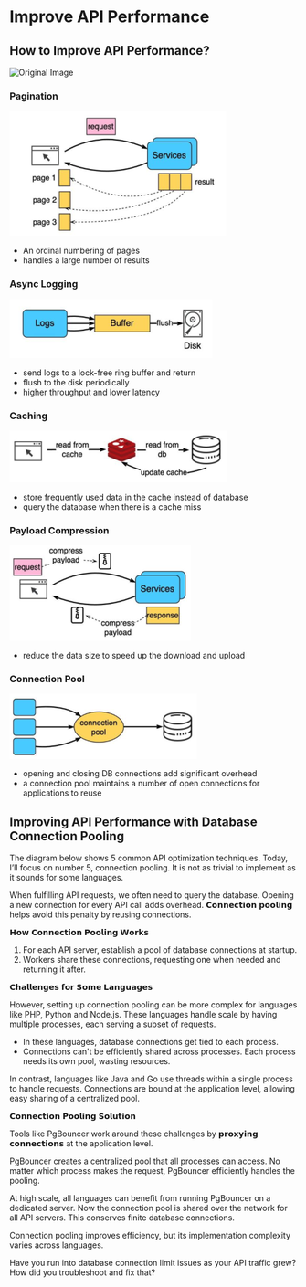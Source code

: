 # Improve API Performance

## How to Improve API Performance?

![Original Image](https://media.licdn.com/dms/image/D5622AQEpIMPVRjy5Xw/feedshare-shrink_2048_1536/0/1704000168554?e=1710374400&v=beta&t=hUyIxTS333nIbqlswz8_SpVU2xOEFdJMXlhSZ65aDlI)

### Pagination

![Alt text](image.png)

  - An ordinal numbering of pages
  - handles a large number of results

### Async Logging

![Alt text](image-1.png)

  - send logs to a lock-free ring buffer and return
  - flush to the disk periodically
  - higher throughput and lower latency

### Caching

![Alt text](image-2.png)

  - store frequently used data in the cache instead of database
  - query the database when there is a cache miss

### Payload Compression

![Alt text](image-3.png)

  - reduce the data size to speed up the download and upload

### Connection Pool

![Alt text](image-4.png)

  - opening and closing DB connections add significant overhead
  - a connection pool maintains a number of open connections for applications to reuse


## Improving API Performance with Database Connection Pooling

The diagram below shows 5 common API optimization techniques. Today, I’ll focus on number 5, connection pooling. It is not as trivial to implement as it sounds for some languages.

When fulfilling API requests, we often need to query the database. Opening a new connection for every API call adds overhead. 𝗖𝗼𝗻𝗻𝗲𝗰𝘁𝗶𝗼𝗻 𝗽𝗼𝗼𝗹𝗶𝗻𝗴 helps avoid this penalty by reusing connections.

𝗛𝗼𝘄 𝗖𝗼𝗻𝗻𝗲𝗰𝘁𝗶𝗼𝗻 𝗣𝗼𝗼𝗹𝗶𝗻𝗴 𝗪𝗼𝗿𝗸𝘀

1. For each API server, establish a pool of database connections at startup.
2. Workers share these connections, requesting one when needed and returning it after.

𝗖𝗵𝗮𝗹𝗹𝗲𝗻𝗴𝗲𝘀 𝗳𝗼𝗿 𝗦𝗼𝗺𝗲 𝗟𝗮𝗻𝗴𝘂𝗮𝗴𝗲𝘀

However, setting up connection pooling can be more complex for languages like PHP, Python and Node.js. These languages handle scale by having multiple processes, each serving a subset of requests.

- In these languages, database connections get tied to each process.
- Connections can't be efficiently shared across processes. Each process needs its own pool, wasting resources.

In contrast, languages like Java and Go use threads within a single process to handle requests. Connections are bound at the application level, allowing easy sharing of a centralized pool.

𝗖𝗼𝗻𝗻𝗲𝗰𝘁𝗶𝗼𝗻 𝗣𝗼𝗼𝗹𝗶𝗻𝗴 𝗦𝗼𝗹𝘂𝘁𝗶𝗼𝗻

Tools like PgBouncer work around these challenges by 𝗽𝗿𝗼𝘅𝘆𝗶𝗻𝗴 𝗰𝗼𝗻𝗻𝗲𝗰𝘁𝗶𝗼𝗻𝘀 at the application level.

PgBouncer creates a centralized pool that all processes can access. No matter which process makes the request, PgBouncer efficiently handles the pooling.

At high scale, all languages can benefit from running PgBouncer on a dedicated server. Now the connection pool is shared over the network for all API servers. This conserves finite database connections.

Connection pooling improves efficiency, but its implementation complexity varies across languages.

Have you run into database connection limit issues as your API traffic grew? How did you troubleshoot and fix that?